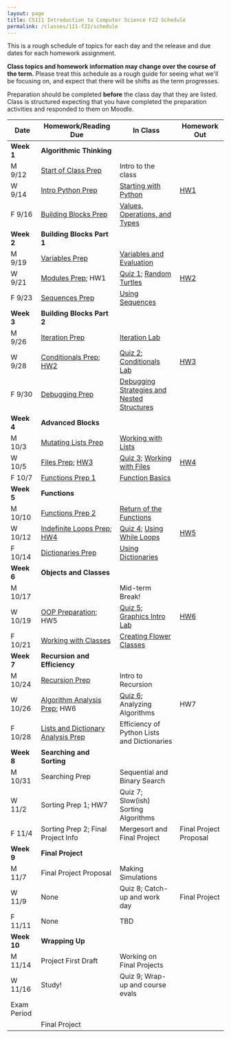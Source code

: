 ```yaml
---
layout: page
title: CS111 Introduction to Computer Science F22 Schedule
permalink: /classes/111-f22/schedule
---
```


This is a rough schedule of topics for each day and the release and due dates for each homework assignment.  

**Class topics and homework information may change over the course of the term.** Please treat this schedule as a rough guide for seeing what we'll be focusing on, and expect that there will be shifts as the term progresses.

Preparation should be completed **before** the class day that they are listed. Class is structured expecting that you have completed the preparation activities and responded to them on Moodle.

| Date	| Homework/Reading Due	| In Class |	Homework Out |
| ------- | --------------- | ------------- | -------------- |
| **Week 1** | **Algorithmic Thinking** |  | |
| M 9/12 | [Start of Class Prep](intro-prep) | Intro to the class |  |
| W 9/14 | [Intro Python Prep](python-prep) | [Starting with Python](getting-started)  | [HW1](hw1)	 |
| F 9/16 | [Building Blocks Prep](build-blocks-prep) | [Values, Operations, and Types](building-blocks) | | 
| **Week 2** | **Building Blocks Part 1** |  | |
| M 9/19 | [Variables Prep](variables-prep)	| [Variables and Evaluation](variables) |	 |
| W 9/21 | [Modules Prep](turtle-prep); HW1 | [Quiz 1](quiz1); [Random Turtles](random-turtle)	| [HW2](hw2) |
| F 9/23 | [Sequences Prep](sequences-prep) | [Using Sequences](sequences)	| |
| **Week 3** | **Building Blocks Part 2** |  | |
| M 9/26 | [Iteration Prep](iteration-prep)	| [Iteration Lab](iteration-lab)	| |
| W 9/28 | [Conditionals Prep](conditionals-prep); [HW2](hw2)| [Quiz 2](quiz2); [Conditionals Lab](conditionals-lab)	 | [HW3](hw3) |
| F 9/30 | [Debugging Prep](debugging-nested-prep)  |	[Debugging Strategies and Nested Structures](lab-nested) |  |
| **Week 4** | **Advanced Blocks** | | |
| M 10/3 | [Mutating Lists Prep](mutating-lists-prep) | [Working with Lists](lab-mutating-lists)	| |
| W 10/5 | [Files Prep](files-prep); [HW3](hw3)	| [Quiz 3](quiz3); [Working with Files](files)	| [HW4](hw4) |
| F 10/7 | [Functions Prep 1](functions1-prep) | [Function Basics](functions1)	 | |
| **Week 5** | **Functions** |  | |
| M 10/10 | [Functions Prep 2](functions2-prep) | [Return of the Functions](lab-functions2) | |
| W 10/12 |	[Indefinite Loops Prep](while-prep);  [HW4](hw4)	| [Quiz 4](quiz4); [Using While Loops](while-loops)	| [HW5](hw5) |
| F 10/14 | [Dictionaries Prep](dictionaries-prep) |	[Using Dictionaries](dictionaries)	| |
| **Week 6** | **Objects and Classes** |  | |
| M 10/17	| |	Mid-term Break!	| |
| W 10/19 | [OOP Preparation](oop1-prep); HW5  | [Quiz 5](quiz5); [Graphics Intro Lab](graphics-intro)	| [HW6](hw6) |
| F 10/21 | [Working with Classes](oop2-prep)	| [Creating Flower Classes](creating-classes)	|  |
| **Week 7**| **Recursion and Efficiency**|  | |
| M 10/24 |  [Recursion Prep](recursion-prep) | Intro to Recursion	| |
| W 10/26 | [Algorithm Analysis Prep](analysis-prep); HW6 |	[Quiz 6](quiz6); Analyzing Algorithms		 | HW7 |
| F 10/28 | [Lists and Dictionary Analysis Prep](list-efficiency-prep)	 | Efficiency of Python Lists and Dictionaries	|  |
| **Week 8** | **Searching and Sorting** |   | |
| M 10/31 | Searching Prep |	Sequential and Binary Search	| |
| W 11/2 | 	Sorting Prep 1; HW7	 | Quiz 7; Slow(ish) Sorting Algorithms | |	
| F 11/4 | Sorting Prep 2; Final Project Info	| Mergesort and Final Project  | Final Project Proposal	 |
| **Week 9** | **Final Project**|  | |
| M 11/7 | Final Project Proposal |	Making Simulations | |	
| W 11/9 | None | Quiz 8; Catch-up and work day |Final Project |
| F 11/11 | None  | TBD |	 |
| **Week 10** | **Wrapping Up** |  | |
| M 11/14	| Project First Draft | Working on Final Projects |  |
| W 11/16 | Study! | Quiz 9; Wrap-up and course evals | |
| Exam Period | | | |
| | Final Project |  | |